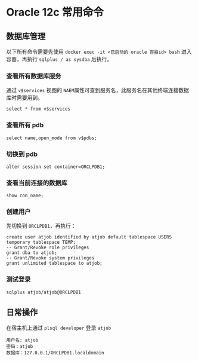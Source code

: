 # Oracle 12c 常用命令

## 数据库管理

以下所有命令需要先使用 `docker exec -it <已启动的 oracle 容器id> bash` 进入容器，再执行 `sqlplus / as sysdba` 后执行。

### 查看所有数据库服务

通过 `v$services` 视图的 `NAEM`属性可查到服务名，此服务名在其他终端连接数据库时需要用到。

```plsql
select * from v$services
```

### 查看所有 pdb

```plsql
select name,open_mode from v$pdbs;
```

### 切换到 pdb

```plsql
alter session set container=ORCLPDB1;
```

### 查看当前连接的数据库

```plsql
show con_name;
```

### 创建用户

先切换到 `ORCLPDB1`，再执行：

```plsql
create user atjob identified by atjob default tablespace USERS temporary tablespace TEMP;
-- Grant/Revoke role privileges 
grant dba to atjob;
-- Grant/Revoke system privileges 
grant unlimited tablespace to atjob;
```

### 测试登录

```bash
sqlplus atjob/atjob@ORCLPDB1
```

## 日常操作

在宿主机上通过 `plsql developer` 登录 `atjob`

```
用户名: atjob
密码：atjob
数据库：127.0.0.1/ORCLPDB1.localdomain
```
